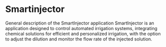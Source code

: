 # Smartinjector
General description of the SmartInjector application SmartInjector is an application designed to control automated irrigation systems, integrating chemical solutions for efficient and personalized irrigation, with the option to adjust the dilution and monitor the flow rate of the injected solution.  
